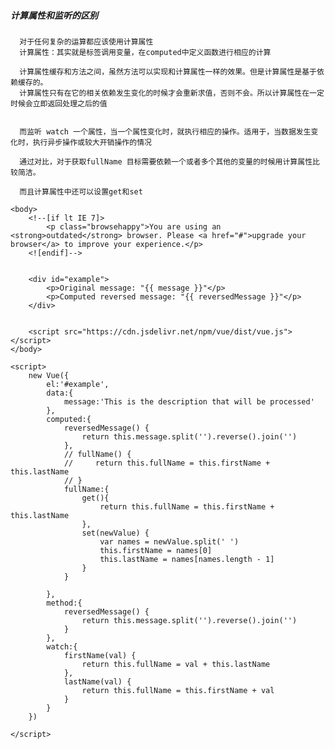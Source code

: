 ##### 计算属性和监听的区别
      对于任何复杂的运算都应该使用计算属性
      计算属性：其实就是标签调用变量，在computed中定义函数进行相应的计算

      计算属性缓存和方法之间，虽然方法可以实现和计算属性一样的效果。但是计算属性是基于依赖缓存的。
      计算属性只有在它的相关依赖发生变化的时候才会重新求值，否则不会。所以计算属性在一定时候会立即返回处理之后的值


      而监听 watch 一个属性，当一个属性变化时，就执行相应的操作。适用于，当数据发生变化时，执行异步操作或较大开销操作的情况

      通过对比，对于获取fullName 目标需要依赖一个或者多个其他的变量的时候用计算属性比较简洁。

      而且计算属性中还可以设置get和set
```
<body>
    <!--[if lt IE 7]>
        <p class="browsehappy">You are using an <strong>outdated</strong> browser. Please <a href="#">upgrade your browser</a> to improve your experience.</p>
    <![endif]-->
    

    <div id="example">
        <p>Original message: "{{ message }}"</p>
        <p>Computed reversed message: "{{ reversedMessage }}"</p>
    </div>


    <script src="https://cdn.jsdelivr.net/npm/vue/dist/vue.js"></script>
</body>

<script>
    new Vue({
        el:'#example',
        data:{
            message:'This is the description that will be processed'
        },
        computed:{
            reversedMessage() {
                return this.message.split('').reverse().join('')
            },
            // fullName() {
            //     return this.fullName = this.firstName + this.lastName
            // }
            fullName:{
                get(){
                    return this.fullName = this.firstName + this.lastName
                },
                set(newValue) {
                    var names = newValue.split(' ')
                    this.firstName = names[0]
                    this.lastName = names[names.length - 1]
                }
            }

        },
        method:{
            reversedMessage() {
                return this.message.split('').reverse().join('')
            }
        },
        watch:{
            firstName(val) {
                return this.fullName = val + this.lastName
            },
            lastName(val) {
                return this.fullName = this.firstName + val
            }
        }
    })

</script>

```
    
    